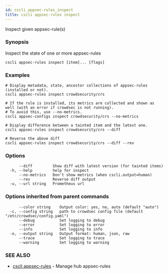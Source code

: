 ```yaml
---
id: cscli_appsec-rules_inspect
title: cscli appsec-rules inspect
---
```

Inspect given appsec-rule(s)

### Synopsis

Inspect the state of one or more appsec-rules

```
cscli appsec-rules inspect [item]... [flags]
```

### Examples

```
# Display metadata, state, ancestor collections of appsec-rules (installed or not).
cscli appsec-rules inspect crowdsecurity/crs

# If the rule is installed, its metrics are collected and shown as well (with an error if crowdsec is not running).
# To avoid this, use --no-metrics.
cscli appsec-configs inspect crowdsecurity/crs --no-metrics

# Display difference between a tainted item and the latest one.
cscli appsec-rules inspect crowdsecurity/crs --diff

# Reverse the above diff
cscli appsec-rules inspect crowdsecurity/crs --diff --rev
```

### Options

```
      --diff         Show diff with latest version (for tainted items)
  -h, --help         help for inspect
      --no-metrics   Don't show metrics (when cscli.output=human)
      --rev          Reverse diff output
  -u, --url string   Prometheus url
```

### Options inherited from parent commands

```
      --color string    Output color: yes, no, auto (default "auto")
  -c, --config string   path to crowdsec config file (default "/etc/crowdsec/config.yaml")
      --debug           Set logging to debug
      --error           Set logging to error
      --info            Set logging to info
  -o, --output string   Output format: human, json, raw
      --trace           Set logging to trace
      --warning         Set logging to warning
```

### SEE ALSO

* [cscli appsec-rules](/cscli/cscli_appsec-rules.md)	 - Manage hub appsec-rules

